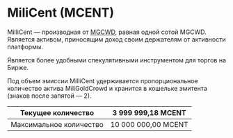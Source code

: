 # MiliCent (MCENT)

MilliCent — производная от [MGCWD](miligoldcrowd-mgcwd.md), равная одной сотой MGCWD. Является активом, приносящим доход своим держателям от активности платформы.

Является более удобными спекулятивными инструментом для торгов на Бирже.

Под объем эмиссии MilliCent удерживается пропорциональное количество актива MiliGoldCrowd и хранится в кошельке эмитента (знаков после запятой — 2).​

| Текущее количество      | 3 999 999,18 MCENT  |
| ----------------------- | ------------------- |
| Максимальное количество | 10 000 000,00 MCENT |
